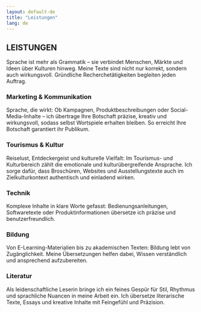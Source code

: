 ```yaml
---
layout: default-de
title: "Leistungen"
lang: de
---
```


## LEISTUNGEN

Sprache ist mehr als Grammatik – sie verbindet Menschen, Märkte und Ideen über Kulturen hinweg. Meine Texte sind nicht nur korrekt, sondern auch wirkungsvoll. Gründliche Recherchetätigkeiten begleiten jeden Auftrag.

### Marketing & Kommunikation
Sprache, die wirkt: Ob Kampagnen, Produktbeschreibungen oder Social-Media-Inhalte – ich übertrage Ihre Botschaft präzise, kreativ und wirkungsvoll, sodass selbst Wortspiele erhalten bleiben. So erreicht Ihre Botschaft garantiert ihr Publikum.

### Tourismus & Kultur
Reiselust, Entdeckergeist und kulturelle Vielfalt: Im Tourismus- und Kulturbereich zählt die emotionale und kulturübergreifende Ansprache. Ich sorge dafür, dass Broschüren, Websites und Ausstellungstexte auch im Zielkulturkontext authentisch und einladend wirken.

### Technik
Komplexe Inhalte in klare Worte gefasst: Bedienungsanleitungen, Softwaretexte oder Produktinformationen übersetze ich präzise und benutzerfreundlich.

### Bildung
Von E-Learning-Materialien bis zu akademischen Texten: Bildung lebt von Zugänglichkeit. Meine Übersetzungen helfen dabei, Wissen verständlich und ansprechend aufzubereiten.

### Literatur
Als leidenschaftliche Leserin bringe ich ein feines Gespür für Stil, Rhythmus und sprachliche Nuancen in meine Arbeit ein. Ich übersetze literarische Texte, Essays und kreative Inhalte mit Feingefühl und Präzision.

